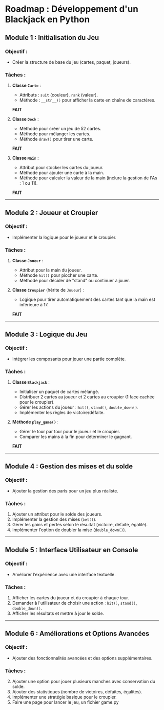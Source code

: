 # **Roadmap : Développement d'un Blackjack en Python**

## **Module 1 : Initialisation du Jeu**
### **Objectif** :
- Créer la structure de base du jeu (cartes, paquet, joueurs).

### **Tâches** :
1. **Classe `Carte`** :
   - Attributs : `suit` (couleur), `rank` (valeur).
   - Méthode : `__str__()` pour afficher la carte en chaîne de caractères.

   __**FAIT**__

2. **Classe `Deck`** :
   - Méthode pour créer un jeu de 52 cartes.
   - Méthode pour mélanger les cartes.
   - Méthode `draw()` pour tirer une carte.

   __**FAIT**__

3. **Classe `Main`** :
   - Attribut pour stocker les cartes du joueur.
   - Méthode pour ajouter une carte à la main.
   - Méthode pour calculer la valeur de la main (inclure la gestion de l'As : 1 ou 11).

    __**FAIT**__

---

## **Module 2 : Joueur et Croupier**
### **Objectif** :
- Implémenter la logique pour le joueur et le croupier.

### **Tâches** :
1. **Classe `Joueur`** :
   - Attribut pour la main du joueur.
   - Méthode `hit()` pour piocher une carte.
   - Méthode pour décider de "stand" ou continuer à jouer.

2. **Classe `Croupier`** (hérite de `Joueur`) :
   - Logique pour tirer automatiquement des cartes tant que la main est inférieure à 17.

   __**FAIT**__

---

## **Module 3 : Logique du Jeu**
### **Objectif** :
- Intégrer les composants pour jouer une partie complète.

### **Tâches** :
1. **Classe `Blackjack`** :
   - Initialiser un paquet de cartes mélangé.
   - Distribuer 2 cartes au joueur et 2 cartes au croupier (1 face cachée pour le croupier).
   - Gérer les actions du joueur : `hit()`, `stand()`, `double_down()`.
   - Implémenter les règles de victoire/défaite.

2. **Méthode `play_game()`** :
   - Gérer le tour par tour pour le joueur et le croupier.
   - Comparer les mains à la fin pour déterminer le gagnant.

   __**FAIT**__

---

## **Module 4 : Gestion des mises et du solde**
### **Objectif** :
- Ajouter la gestion des paris pour un jeu plus réaliste.

### **Tâches** :
1. Ajouter un attribut pour le solde des joueurs.
2. Implémenter la gestion des mises (`bet()`).
3. Gérer les gains et pertes selon le résultat (victoire, défaite, égalité).
4. Implémenter l'option de doubler la mise (`double_down()`).

---

## **Module 5 : Interface Utilisateur en Console**
### **Objectif** :
- Améliorer l’expérience avec une interface textuelle.

### **Tâches** :
1. Afficher les cartes du joueur et du croupier à chaque tour.
2. Demander à l'utilisateur de choisir une action : `hit()`, `stand()`, `double_down()`.
3. Afficher les résultats et mettre à jour le solde.

---

## **Module 6 : Améliorations et Options Avancées**
### **Objectif** :
- Ajouter des fonctionnalités avancées et des options supplémentaires.

### **Tâches** :
2. Ajouter une option pour jouer plusieurs manches avec conservation du solde.
3. Ajouter des statistiques (nombre de victoires, défaites, égalités).
4. Implémenter une stratégie basique pour le croupier.
5. Faire une page pour lancer le jeu, un fichier game.py
